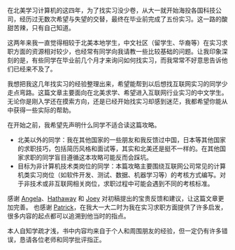 在北美学习计算机的这四年，为了找实习没少卷，从大一就开始海投各国科技公司，经历过无数次希望与失望的交替，最终在毕业前完成了五份实习。这一路的酸甜苦辣，只有自己知道。

这两年来我一直觉得相较于北美本地学生，中文社区（留学生、华裔等）在实习求职方面的资源相对较少，也经常有同学向我请教一些比较基础的问题。让我印象深刻的是，有些同学在毕业前几个月才来询问如何找实习，而我常常不好意思告诉他们已经来不及了。

我想把我这几年找实习的经验整理出来，希望能帮到以后想找互联网实习的同学少走点弯路。这篇文章主要面向在北美求学、希望进入互联网行业实习的中文学生。无论你是刚入学还在摸索方向，还是已经开始找实习却感到迷茫，我都希望你能从中获得一些实际的帮助。

在开始之前，我希望先声明什么同学不适合读这篇攻略。

- 北美以外的同学：我在其他国家的一些朋友和我反馈过中国，日本等其他国家的求职技巧，包括简历风格和面试等，其实和北美还是挺不一样的。在其他国家求职的同学盲目遵循这本攻略可能反而会踩坑。
- 目标为非计算机技术类岗位的同学：本篇攻略主要围绕互联网公司常见的计算机类实习岗位（如软件开发、测试、数据、机器学习等）的考核方式编写。对于非技术或非互联网相关岗位，求职过程中可能会遇到不同的考核标准。

感谢 [Angela](https://www.linkedin.com/in/2004angelahu/)、[Hathaway](https://www.linkedin.com/in/hangyihao/) 和 [Joey](https://github.com/itsjoeoui/) 对初稿提出的宝贵反馈和建议，让这篇文章更加完善。 也感谢 [Patrick](https://www.linkedin.com/in/patrick-deniso/)，在我大一大二时为我在实习求职方面提供了许多启发，很多内容的起点都可以追溯到他当时的指点。

本人自知学疏才浅，书中内容均来自于个人和周围朋友的经验，但一定仍有许多错误，恳请各位老师和同学批评指正。
